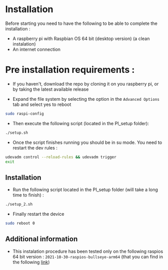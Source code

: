 # Installation

Before starting you need to have the following to be able to complete the installation : 

- A raspberry pi with Raspbian OS 64 bit (desktop version) (a clean instalation)
- An internet connection

# Pre installation requirements : 

- If you haven't, download the repo by cloning it on you raspberry pi, or by taking the latest available release 

- Expand the file system by selecting the option in the `Advanced Options` tab and select yes to reboot

```bash
sudo raspi-config
```

- Then execute the following script (located in the PI_setup folder): 

```bash
./setup.sh
```

- Once the script finishes running you should be in su mode. You need to restart the dev rules : 

```bash
udevadm control --reload-rules && udevadm trigger
exit
```

## Installation

- Run the following script located in the PI_setup folder (will take a long time to finish) : 

```bash
./setup_2.sh
```

- Finally restart the device

```bash
sudo reboot 0
```

## Additional information

- This instalation procedure has been tested only on the following raspios 64 bit version : `2021-10-30-raspios-bullseye-arm64` (that you can find in the following [link](https://downloads.raspberrypi.org/raspios_arm64/images/raspios_arm64-2021-11-08/))